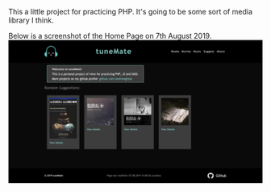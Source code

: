 This a little project for practicing PHP. It's going to be some sort of media library I think.


Below is a screenshot of the Home Page on 7th August 2019.
![Screenshot on 7th August 2019](/img/tunemate-7th-aug.png?raw=true "Media Library Screenshot")